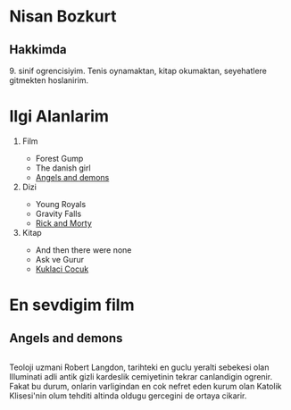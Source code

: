 
<h1>Nisan Bozkurt</h1>
    <!--adım-->    
    <h2>Hakkimda</h2>

</p>
<p> 9. sinif ogrencisiyim. Tenis oynamaktan, kitap okumaktan, seyehatlere gitmekten hoslanirim.

</p>
<h1>Ilgi Alanlarim</h1>


<ol>
    <li>Film</li>
     <ul>
        <li>Forest Gump</li>
        <li>The danish girl</li>
        <li><a href="https://www.imdb.com/title/tt0808151/" target="_blank" >Angels and demons</a></li>
     </ul>
    <li>Dizi</li>
    <ul><li>Young Royals</li>
        <li>Gravity Falls</li>
        <li><a href="https://www.imdb.com/title/tt2861424/" target="_blank" >Rick and Morty</a></li>
    </ul>
    <li>Kitap</li>
    <ul><li>And then there were none</li>
        <li>Ask ve Gurur</li>
        <li><a href="https://www.goodreads.com/book/21870917-kuklac-ocuk/questions" target="_blank" >Kuklaci Cocuk</a></li>
    </ul>
</ol>
<h1>En sevdigim film</h1>
<h2>Angels and demons</h2>
<img src="https://user-images.githubusercontent.com/123981188/219631929-507757d1-d267-4d40-a8f8-bf1ed7bf3dec.jpg" alt=""> 

<p>Teoloji uzmani Robert Langdon, tarihteki en guclu yeralti sebekesi olan Illuminati adli antik gizli kardeslik cemiyetinin tekrar canlandigin ogrenir. Fakat bu durum, onlarin varligindan en cok nefret eden kurum olan Katolik Klisesi'nin olum tehditi altinda oldugu gercegini de ortaya cikarir.</p>

